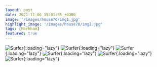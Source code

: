```yaml
---
layout: post
date: 2021-11-06 15:01:35 +0300
image: '/images/house70/img1.jpg'
highlight_image: '/images/house70/img2.jpg'
tags: [Markham]
featured: true
---
```


![Surfer]({{site.baseurl}}/images/house70/img3.jpg){:loading="lazy"}
![Surfer]({{site.baseurl}}/images/house70/img4.jpg){:loading="lazy"}
![Surfer]({{site.baseurl}}/images/house70/img5.jpg){:loading="lazy"}
![Surfer]({{site.baseurl}}/images/house70/img6.jpg){:loading="lazy"}
![Surfer]({{site.baseurl}}/images/house70/img7.jpg){:loading="lazy"}
![Surfer]({{site.baseurl}}/images/house70/img8.jpg){:loading="lazy"} 